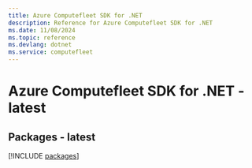 ```yaml
---
title: Azure Computefleet SDK for .NET
description: Reference for Azure Computefleet SDK for .NET
ms.date: 11/08/2024
ms.topic: reference
ms.devlang: dotnet
ms.service: computefleet
---
```

# Azure Computefleet SDK for .NET - latest
## Packages - latest
[!INCLUDE [packages](computefleet-index.md)]